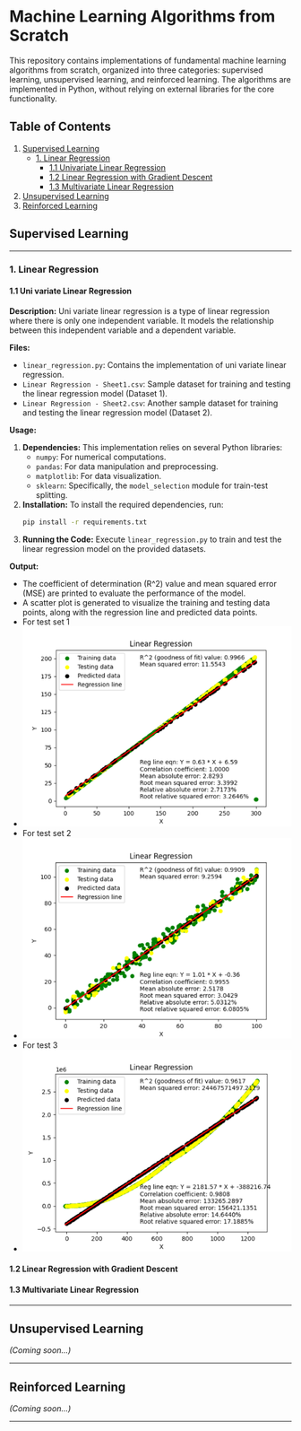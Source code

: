 # Machine Learning Algorithms from Scratch

This repository contains implementations of fundamental machine learning algorithms from scratch, organized into three categories: supervised learning, unsupervised learning, and reinforced learning. The algorithms are implemented in Python, without relying on external libraries for the core functionality.

## Table of Contents

1. [Supervised Learning](#supervised-learning)
   - [1. Linear Regression](#1-linear-regression)
     - [1.1 Univariate Linear Regression](#11-uni-variate-linear-regression)
     - [1.2 Linear Regression with Gradient Descent](#12-linear-regression-with-gradient-descent)
     - [1.3 Multivariate Linear Regression](#13-multivariate-linear-regression)
2. [Unsupervised Learning](#unsupervised-learning)
3. [Reinforced Learning](#reinforced-learning)

## Supervised Learning

---
### 1. Linear Regression

#### 1.1 Uni variate Linear Regression

**Description:** Uni variate linear regression is a type of linear regression where there is only one independent variable. It models the relationship between this independent variable and a dependent variable.

**Files:**
- `linear_regression.py`: Contains the implementation of uni variate linear regression.
- `Linear Regression - Sheet1.csv`: Sample dataset for training and testing the linear regression model (Dataset 1).
- `Linear Regression - Sheet2.csv`: Another sample dataset for training and testing the linear regression model (Dataset 2).

**Usage:**
1. **Dependencies:** This implementation relies on several Python libraries:
   - `numpy`: For numerical computations.
   - `pandas`: For data manipulation and preprocessing.
   - `matplotlib`: For data visualization.
   - `sklearn`: Specifically, the `model_selection` module for train-test splitting.
2. **Installation:** To install the required dependencies, run:
   ```bash
   pip install -r requirements.txt
   ```
3. **Running the Code:** Execute `linear_regression.py` to train and test the linear regression model on the provided datasets.

**Output:**
- The coefficient of determination (R^2) value and mean squared error (MSE) are printed to evaluate the performance of the model.
- A scatter plot is generated to visualize the training and testing data points, along with the regression line and predicted data points.
- For test set 1
- ![img.png](img/img.png)
- For test set 2
- ![img_1.png](img/img_1.png)
- For test 3
- ![img_2.png](img/img_2.png)
#### 1.2 Linear Regression with Gradient Descent

#### 1.3 Multivariate Linear Regression


---

## Unsupervised Learning

_(Coming soon...)_

---

## Reinforced Learning

_(Coming soon...)_

---